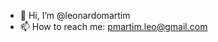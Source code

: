 - 👋 Hi, I’m @leonardomartim
- 📫 How to reach me: pmartim.leo@gmail.com
<!---
leonardomartim/leonardomartim is a ✨ special ✨ repository because its `README.md` (this file) appears on your GitHub profile.
You can click the Preview link to take a look at your changes.
--->
